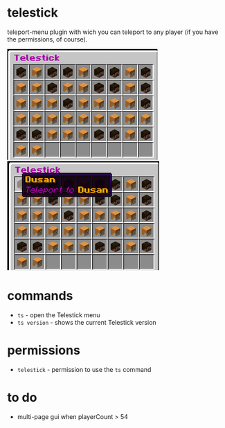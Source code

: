 # telestick
teleport-menu plugin with wich you can teleport to any player (if you have the permissions, of course).  

![ss1](.github/ss1.png)
![ss2](.github/ss2.png)

# commands
* ```ts``` - open the Telestick menu  
* ```ts version``` - shows the current Telestick version  

# permissions
* ```telestick``` - permission to use the ```ts``` command

# to do
* multi-page gui when playerCount > 54  
